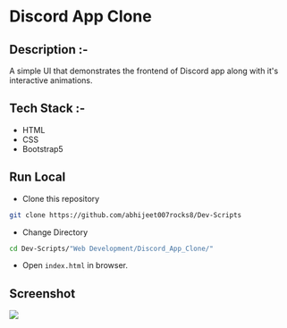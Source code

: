 # Discord App Clone

## Description :-

A simple UI that demonstrates the frontend of Discord app along with it's interactive animations.

## Tech Stack :-

- HTML
- CSS
- Bootstrap5

## Run Local

* Clone this repository

```bash
git clone https://github.com/abhijeet007rocks8/Dev-Scripts
```

* Change Directory

```bash
cd Dev-Scripts/"Web Development/Discord_App_Clone/"
```

* Open `index.html` in browser.

## Screenshot

![](https://user-images.githubusercontent.com/64689436/159763982-63a6fedc-f6c1-4bd3-a5f3-c3ce8a32edf5.png)
